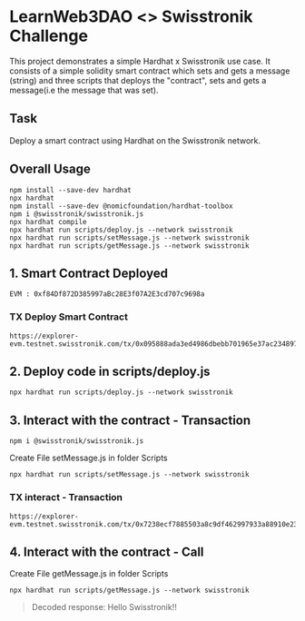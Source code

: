 # LearnWeb3DAO <> Swisstronik Challenge

This project demonstrates a simple Hardhat x Swisstronik use case. It consists of a simple solidity smart contract which sets and gets a message (string) and three scripts that deploys the "contract", sets and gets a message(i.e the message that was set).

## Task 
Deploy a smart contract using Hardhat on the Swisstronik network.

## Overall Usage
```
npm install --save-dev hardhat
npx hardhat
npm install --save-dev @nomicfoundation/hardhat-toolbox
npm i @swisstronik/swisstronik.js
npx hardhat compile
npx hardhat run scripts/deploy.js --network swisstronik
npx hardhat run scripts/setMessage.js --network swisstronik
npx hardhat run scripts/getMessage.js --network swisstronik
```

## 1. Smart Contract Deployed
```
EVM : 0xf84Df872D385997aBc28E3f07A2E3cd707c9698a
```

### TX Deploy Smart Contract
```
https://explorer-evm.testnet.swisstronik.com/tx/0x095888ada3ed4986dbebb701965e37ac234897e5938533496e71c38b418177b6
```

## 2. Deploy code in scripts/deploy.js
```
npx hardhat run scripts/deploy.js --network swisstronik 
```

## 3. Interact with the contract - Transaction
```
npm i @swisstronik/swisstronik.js
```
Create File setMessage.js in folder Scripts

```
npx hardhat run scripts/setMessage.js --network swisstronik
```

### TX interact - Transaction
```
https://explorer-evm.testnet.swisstronik.com/tx/0x7238ecf7885503a8c9df462997933a88910e234efab4454a5f0d721873cf0f9e
```

## 4. Interact with the contract - Call

Create File getMessage.js in folder Scripts

```
npx hardhat run scripts/getMessage.js --network swisstronik
```

> Decoded response: Hello Swisstronik!!
